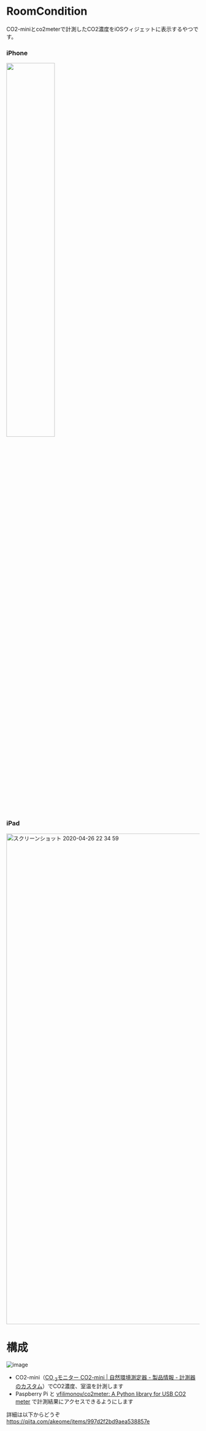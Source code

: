 # RoomCondition
CO2-miniとco2meterで計測したCO2濃度をiOSウィジェットに表示するやつです。

### iPhone
<img src="https://user-images.githubusercontent.com/20479956/80498326-8c524600-89a6-11ea-8702-dbafc059509c.jpg" width=50%>

### iPad
<img width="1280" alt="スクリーンショット 2020-04-26 22 34 59" src="https://user-images.githubusercontent.com/20479956/80498358-970cdb00-89a6-11ea-944a-95a606c941c9.png">

# 構成
![image](https://user-images.githubusercontent.com/20479956/80498403-a429ca00-89a6-11ea-82de-043fe387924b.png)

- CO2-mini（[CO <sub>2</sub>モニター CO2-mini | 自然環境測定器 - 製品情報 - 計測器のカスタム](https://www.kk-custom.co.jp/emp/CO2-mini.html)）でCO2濃度、室温を計測します
- Paspberry Pi と [vfilimonov/co2meter: A Python library for USB CO2 meter](https://github.com/vfilimonov/co2meter) で計測結果にアクセスできるようにします

詳細は以下からどうぞ
https://qiita.com/akeome/items/997d2f2bd9aea538857e
